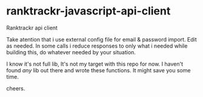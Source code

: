 # ranktrackr-javascript-api-client
Ranktrackr api client

Take atention that i use external config file for email & password import. Edit as needed.
In some calls i reduce responses to only what i needed while building this, do whatever needed by your situation.

I know it's not full lib, It's not my target with this repo for now. I haven't found *any* lib out there and wrote these functions. It might save you some time.

cheers.

